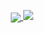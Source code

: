 <p align="center" align='right'>
  <a target="_blank"href="https://sahill-op.github.io/sahil-op.github.io/"><img src="https://img.shields.io/badge/Portfolio-%23000000.svg?style=for-the-badge&logo=firefox&logoColor=#FF7139"
<p align="center" align='right'>
  <a target="_blank"href="https://sahill-op.github.io/sahil-op.github.io/"><img src="https://img.shields.io/badge/Portfolio-%23000000.svg?style=for-the-badge&logo=firefox&logoColor=#FF7139"

